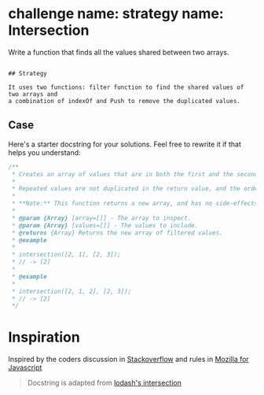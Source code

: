 # challenge name: strategy name: Intersection
Write a function that finds all the values shared between two arrays.

```

## Strategy

It uses two functions: filter function to find the shared values of two arrays and
a combination of indexOf and Push to remove the duplicated values.
```

## Case

Here's a starter docstring for your solutions. Feel free to rewrite it if that
helps you understand:

```js
/**
 * Creates an array of values that are in both the first and the second arrays.
 *
 * Repeated values are not duplicated in the return value, and the order of result values are determined by the first array.
 *
 * **Note:** This function returns a new array, and has no side-effects.
 *
 * @param {Array} [array=[]] - The array to inspect.
 * @param {Array} [values=[]] - The values to include.
 * @returns {Array} Returns the new array of filtered values.
 * @example
 *
 * intersection([2, 1], [2, 3]);
 * // -> [2]
 *
 * @example
 *
 * intersection([2, 1, 2], [2, 3]);
 * // -> [2]
 */
```

# Inspiration

Inspired by the coders discussion in [Stackoverflow](https://stackoverflow.com/) and rules in [Mozilla for Javascript](https://developer.mozilla.org/en-US/docs/Web/JavaScript/Reference/Global_Objects/Array) 

<!--
  was there any code, blog post, video, ... that inspired your solution?
  there's nothing wrong with adapting other people's code, just give them credit!
  and say how it inspired your solution.
-->

> Docstring is adapted from
> [lodash's intersection](https://github.com/lodash/lodash/blob/4.17.15/lodash.js#L7498)

